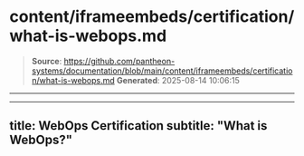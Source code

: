 # content/iframeembeds/certification/what-is-webops.md

> **Source**: https://github.com/pantheon-systems/documentation/blob/main/content/iframeembeds/certification/what-is-webops.md
> **Generated**: 2025-08-14 10:06:15

---

---
title: WebOps Certification
subtitle: "What is WebOps?"
---

<Partial file="certification-guide/what-is-webops.md" />
